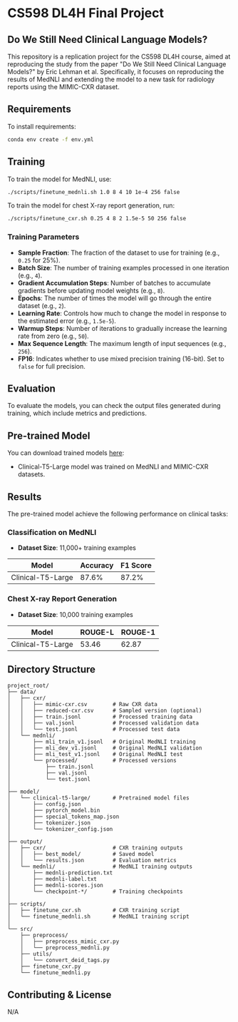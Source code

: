 # CS598 DL4H Final Project
## Do We Still Need Clinical Language Models?

This repository is a replication project for the CS598 DL4H course, aimed at reproducing the study from the paper "Do We Still Need Clinical Language Models?" by Eric Lehman et al. Specifically, it focuses on reproducing the results of MedNLI and extending the model to a new task for radiology reports using the MIMIC-CXR dataset.

## Requirements

To install requirements:

```bash
conda env create -f env.yml
```

## Training
To train the model for MedNLI, use:

```bash
./scripts/finetune_mednli.sh 1.0 8 4 10 1e-4 256 false
```

To train the model for chest X-ray report generation, run:

```bash
./scripts/finetune_cxr.sh 0.25 4 8 2 1.5e-5 50 256 false
```

### Training Parameters

- **Sample Fraction**: The fraction of the dataset to use for training (e.g., `0.25` for 25%).
- **Batch Size**: The number of training examples processed in one iteration (e.g., `4`).
- **Gradient Accumulation Steps**: Number of batches to accumulate gradients before updating model weights (e.g., `8`).
- **Epochs**: The number of times the model will go through the entire dataset (e.g., `2`).
- **Learning Rate**: Controls how much to change the model in response to the estimated error (e.g., `1.5e-5`).
- **Warmup Steps**: Number of iterations to gradually increase the learning rate from zero (e.g., `50`).
- **Max Sequence Length**: The maximum length of input sequences (e.g., `256`).
- **FP16**: Indicates whether to use mixed precision training (16-bit). Set to `false` for full precision.

## Evaluation
To evaluate the models, you can check the output files generated during training, which include metrics and predictions.

## Pre-trained Model
You can download trained models [here](https://uillinoisedu-my.sharepoint.com/my?id=%2Fpersonal%2Fsyso2%5Fillinois%5Fedu%2FDocuments%2FCS598DLH%2DProject&ga=1):
- Clinical-T5-Large model was trained on MedNLI and MIMIC-CXR datasets.

## Results
The pre-trained model achieve the following performance on clinical tasks:

### Classification on MedNLI

- **Dataset Size**: 11,000+ training examples

| Model | Accuracy | F1 Score |
|-------|----------|----------|
| Clinical-T5-Large	| 87.6% | 87.2% |

### Chest X-ray Report Generation

- **Dataset Size**: 10,000 training examples

| Model | ROUGE-L | ROUGE-1 |
|-------|---------|---------|
| Clinical-T5-Large |	53.46 |	62.87 |

## Directory Structure

```mipsasm
project_root/
├── data/
│   ├── cxr/
│   │   ├── mimic-cxr.csv        # Raw CXR data
│   │   ├── reduced-cxr.csv      # Sampled version (optional)
│   │   ├── train.jsonl          # Processed training data
│   │   ├── val.jsonl            # Processed validation data
│   │   └── test.jsonl           # Processed test data
│   └── mednli/
│       ├── mli_train_v1.jsonl   # Original MedNLI training
│       ├── mli_dev_v1.jsonl     # Original MedNLI validation
│       ├── mli_test_v1.jsonl    # Original MedNLI test
│       └── processed/           # Processed versions
│           ├── train.jsonl
│           ├── val.jsonl
│           └── test.jsonl
│
├── model/
│   └── clinical-t5-large/       # Pretrained model files
│       ├── config.json
│       ├── pytorch_model.bin
│       ├── special_tokens_map.json
│       ├── tokenizer.json
│       └── tokenizer_config.json
│
├── output/
│   ├── cxr/                     # CXR training outputs
│   │   ├── best_model/          # Saved model
│   │   └── results.json         # Evaluation metrics
│   └── mednli/                  # MedNLI training outputs
│       ├── mednli-prediction.txt
│       ├── mednli-label.txt
│       ├── mednli-scores.json
│       └── checkpoint-*/        # Training checkpoints
│
├── scripts/
│   ├── finetune_cxr.sh          # CXR training script
│   └── finetune_mednli.sh       # MedNLI training script
│
└── src/
    ├── preprocess/
    │   ├── preprocess_mimic_cxr.py
    │   └── preprocess_mednli.py
    ├── utils/
    │   └── convert_deid_tags.py
    ├── finetune_cxr.py
    └── finetune_mednli.py
```

## Contributing & License

N/A
